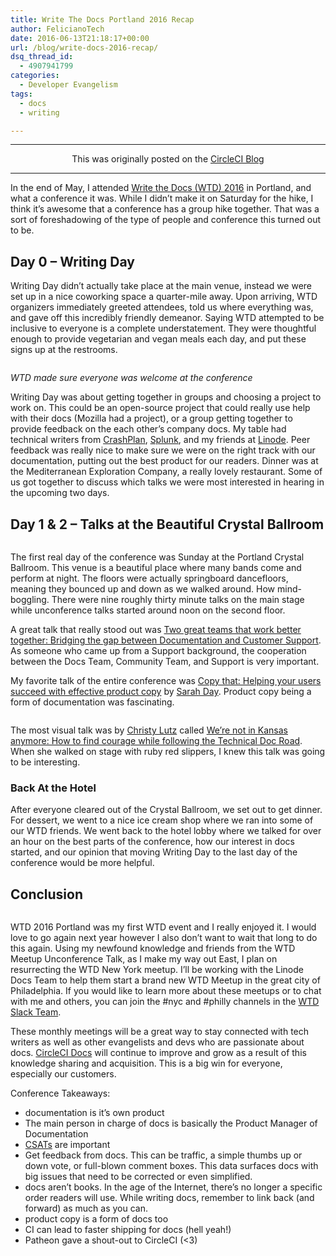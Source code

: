 ```yaml
---
title: Write The Docs Portland 2016 Recap
author: FelicianoTech
date: 2016-06-13T21:18:17+00:00
url: /blog/write-docs-2016-recap/
dsq_thread_id:
  - 4907941799
categories:
  - Developer Evangelism
tags:
  - docs
  - writing

---
```

* * *

<p style="text-align:center">
  This was originally posted on the <a href="https://circleci.com/blog/write-the-docs-2016-recap/">CircleCI Blog</a>
</p>

* * *

In the end of May, I attended [Write the Docs (WTD) 2016][1] in Portland, and what a conference it was. While I didn&#8217;t make it on Saturday for the hike, I think it&#8217;s awesome that a conference has a group hike together. That was a sort of foreshadowing of the type of people and conference this turned out to be.

<!--more-->

## Day 0 &#8211; Writing Day

Writing Day didn’t actually take place at the main venue, instead we were set up in a nice coworking space a quarter-mile away. Upon arriving, WTD organizers immediately greeted attendees, told us where everything was, and gave off this incredibly friendly demeanor. Saying WTD attempted to be inclusive to everyone is a complete understatement. They were thoughtful enough to provide vegetarian and vegan meals each day, and put these signs up at the restrooms.

[<img src="https://i1.wp.com/feliciano.tech/wp-content/uploads/2016/06/2016-05-22-11.28.19.jpg?resize=640%2C856&#038;ssl=1" alt="" class="aligncenter size-full wp-image-1809" srcset="https://i1.wp.com/feliciano.tech/wp-content/uploads/2016/06/2016-05-22-11.28.19.jpg?w=2992&ssl=1 2992w, https://i1.wp.com/feliciano.tech/wp-content/uploads/2016/06/2016-05-22-11.28.19.jpg?resize=449%2C600&ssl=1 449w, https://i1.wp.com/feliciano.tech/wp-content/uploads/2016/06/2016-05-22-11.28.19.jpg?resize=768%2C1027&ssl=1 768w, https://i1.wp.com/feliciano.tech/wp-content/uploads/2016/06/2016-05-22-11.28.19.jpg?resize=1496%2C2000&ssl=1 1496w, https://i1.wp.com/feliciano.tech/wp-content/uploads/2016/06/2016-05-22-11.28.19.jpg?w=1280&ssl=1 1280w, https://i1.wp.com/feliciano.tech/wp-content/uploads/2016/06/2016-05-22-11.28.19.jpg?w=1920&ssl=1 1920w" sizes="(max-width: 640px) 100vw, 640px" data-recalc-dims="1" />][2]

_WTD made sure everyone was welcome at the conference_

Writing Day was about getting together in groups and choosing a project to work on. This could be an open-source project that could really use help with their docs (Mozilla had a project), or a group getting together to provide feedback on the each other&#8217;s company docs. My table had technical writers from [CrashPlan][3], [Splunk][4], and my friends at [Linode][5]. Peer feedback was really nice to make sure we were on the right track with our documentation, putting out the best product for our readers. Dinner was at the Mediterranean Exploration Company, a really lovely restaurant. Some of us got together to discuss which talks we were most interested in hearing in the upcoming two days.

## Day 1 & 2 &#8211; Talks at the Beautiful Crystal Ballroom

[<img src="https://i1.wp.com/feliciano.tech/wp-content/uploads/2016/06/IMG_20160523_082720.jpg?resize=640%2C640&#038;ssl=1" alt="" class="aligncenter size-full wp-image-1819" srcset="https://i1.wp.com/feliciano.tech/wp-content/uploads/2016/06/IMG_20160523_082720.jpg?w=2992&ssl=1 2992w, https://i1.wp.com/feliciano.tech/wp-content/uploads/2016/06/IMG_20160523_082720.jpg?resize=200%2C200&ssl=1 200w, https://i1.wp.com/feliciano.tech/wp-content/uploads/2016/06/IMG_20160523_082720.jpg?resize=600%2C600&ssl=1 600w, https://i1.wp.com/feliciano.tech/wp-content/uploads/2016/06/IMG_20160523_082720.jpg?resize=768%2C768&ssl=1 768w, https://i1.wp.com/feliciano.tech/wp-content/uploads/2016/06/IMG_20160523_082720.jpg?w=1280&ssl=1 1280w, https://i1.wp.com/feliciano.tech/wp-content/uploads/2016/06/IMG_20160523_082720.jpg?w=1920&ssl=1 1920w" sizes="(max-width: 640px) 100vw, 640px" data-recalc-dims="1" />][6]

The first real day of the conference was Sunday at the Portland Crystal Ballroom. This venue is a beautiful place where many bands come and perform at night. The floors were actually springboard dancefloors, meaning they bounced up and down as we walked around. How mind-boggling. There were nine roughly thirty minute talks on the main stage while unconference talks started around noon on the second floor.

A great talk that really stood out was [Two great teams that work better together: Bridging the gap between Documentation and Customer Support][7]. As someone who came up from a Support background, the cooperation between the Docs Team, Community Team, and Support is very important.

My favorite talk of the entire conference was [Copy that: Helping your users succeed with effective product copy][8] by [Sarah Day][9]. Product copy being a form of documentation was fascinating.

[<img src="https://i1.wp.com/feliciano.tech/wp-content/uploads/2016/06/2016-05-24-11.17.45.jpg?resize=640%2C856&#038;ssl=1" alt="" class="aligncenter size-full wp-image-1824" srcset="https://i1.wp.com/feliciano.tech/wp-content/uploads/2016/06/2016-05-24-11.17.45.jpg?w=2992&ssl=1 2992w, https://i1.wp.com/feliciano.tech/wp-content/uploads/2016/06/2016-05-24-11.17.45.jpg?resize=449%2C600&ssl=1 449w, https://i1.wp.com/feliciano.tech/wp-content/uploads/2016/06/2016-05-24-11.17.45.jpg?resize=768%2C1027&ssl=1 768w, https://i1.wp.com/feliciano.tech/wp-content/uploads/2016/06/2016-05-24-11.17.45.jpg?resize=1496%2C2000&ssl=1 1496w, https://i1.wp.com/feliciano.tech/wp-content/uploads/2016/06/2016-05-24-11.17.45.jpg?w=1280&ssl=1 1280w, https://i1.wp.com/feliciano.tech/wp-content/uploads/2016/06/2016-05-24-11.17.45.jpg?w=1920&ssl=1 1920w" sizes="(max-width: 640px) 100vw, 640px" data-recalc-dims="1" />][10]

The most visual talk was by [Christy Lutz][11] called [We’re not in Kansas anymore: How to find courage while following the Technical Doc Road][12]. When she walked on stage with ruby red slippers, I knew this talk was going to be interesting.

### Back At the Hotel

After everyone cleared out of the Crystal Ballroom, we set out to get dinner. For dessert, we went to a nice ice cream shop where we ran into some of our WTD friends. We went back to the hotel lobby where we talked for over an hour on the best parts of the conference, how our interest in docs started, and our opinion that moving Writing Day to the last day of the conference would be more helpful.

## Conclusion

[<img src="https://i0.wp.com/feliciano.tech/wp-content/uploads/2016/06/writethedocs-hockley-0185.jpg?resize=640%2C400&#038;ssl=1" alt="" class="aligncenter size-full wp-image-1829" srcset="https://i0.wp.com/feliciano.tech/wp-content/uploads/2016/06/writethedocs-hockley-0185.jpg?w=4242&ssl=1 4242w, https://i0.wp.com/feliciano.tech/wp-content/uploads/2016/06/writethedocs-hockley-0185.jpg?resize=600%2C375&ssl=1 600w, https://i0.wp.com/feliciano.tech/wp-content/uploads/2016/06/writethedocs-hockley-0185.jpg?resize=768%2C480&ssl=1 768w, https://i0.wp.com/feliciano.tech/wp-content/uploads/2016/06/writethedocs-hockley-0185.jpg?w=1280&ssl=1 1280w, https://i0.wp.com/feliciano.tech/wp-content/uploads/2016/06/writethedocs-hockley-0185.jpg?w=1920&ssl=1 1920w" sizes="(max-width: 640px) 100vw, 640px" data-recalc-dims="1" />][13]

WTD 2016 Portland was my first WTD event and I really enjoyed it. I would love to go again next year however I also don&#8217;t want to wait that long to do this again. Using my newfound knowledge and friends from the WTD Meetup Unconference Talk, as I make my way out East, I plan on resurrecting the WTD New York meetup. I&#8217;ll be working with the Linode Docs Team to help them start a brand new WTD Meetup in the great city of Philadelphia. If you would like to learn more about these meetups or to chat with me and others, you can join the #nyc and #philly channels in the [WTD Slack Team][14].

These monthly meetings will be a great way to stay connected with tech writers as well as other evangelists and devs who are passionate about docs. [CircleCI Docs][15] will continue to improve and grow as a result of this knowledge sharing and acquisition. This is a big win for everyone, especially our customers.

Conference Takeaways:

  * documentation is it&#8217;s own product 
  * The main person in charge of docs is basically the Product Manager of Documentation
  * [CSATs][16] are important 
  * Get feedback from docs. This can be traffic, a simple thumbs up or down vote, or full-blown comment boxes. This data surfaces docs with big issues that need to be corrected or even simplified.
  * docs aren&#8217;t books. In the age of the Internet, there&#8217;s no longer a specific order readers will use. While writing docs, remember to link back (and forward) as much as you can.
  * product copy is a form of docs too
  * CI can lead to faster shipping for docs (hell yeah!)
  * Patheon gave a shout-out to CircleCI (<3)

 [1]: http://www.writethedocs.org/conf/na/2016/
 [2]: https://i1.wp.com/feliciano.tech/wp-content/uploads/2016/06/2016-05-22-11.28.19.jpg?ssl=1
 [3]: https://www.crashplan.com/en-us/
 [4]: http://www.splunk.com/
 [5]: https://www.linode.com/
 [6]: https://i1.wp.com/feliciano.tech/wp-content/uploads/2016/06/IMG_20160523_082720.jpg?ssl=1
 [7]: http://www.writethedocs.org/conf/na/2016/speakers/#speaker-neal-kaplan
 [8]: http://www.writethedocs.org/conf/na/2016/speakers/#speaker-sarah-day
 [9]: https://twitter.com/scribblingfox
 [10]: https://i1.wp.com/feliciano.tech/wp-content/uploads/2016/06/2016-05-24-11.17.45.jpg?ssl=1
 [11]: https://twitter.com/canncrochet
 [12]: http://www.writethedocs.org/conf/na/2016/speakers/#speaker-christy-lutz
 [13]: https://i0.wp.com/feliciano.tech/wp-content/uploads/2016/06/writethedocs-hockley-0185.jpg?ssl=1
 [14]: http://slack.writethedocs.org/
 [15]: https://circleci.com/docs/
 [16]: http://www.impactlearning.com/resources/metrics/customer-service-satisfaction-rate-csat/